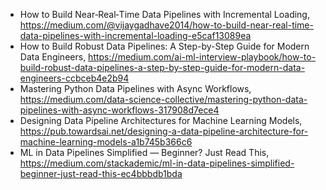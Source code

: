 


- How to Build Near‑Real‑Time Data Pipelines with Incremental Loading, https://medium.com/@vijaygadhave2014/how-to-build-near-real-time-data-pipelines-with-incremental-loading-e5caf13089ea
- How to Build Robust Data Pipelines: A Step-by-Step Guide for Modern Data Engineers, https://medium.com/ai-ml-interview-playbook/how-to-build-robust-data-pipelines-a-step-by-step-guide-for-modern-data-engineers-ccbceb4e2b94
- Mastering Python Data Pipelines with Async Workflows, https://medium.com/data-science-collective/mastering-python-data-pipelines-with-async-workflows-317908d7ece4
- Designing Data Pipeline Architectures for Machine Learning Models, https://pub.towardsai.net/designing-a-data-pipeline-architecture-for-machine-learning-models-a1b745b366c6
- ML in Data Pipelines Simplified — Beginner? Just Read This, https://medium.com/stackademic/ml-in-data-pipelines-simplified-beginner-just-read-this-ec4bbbdb1bda
